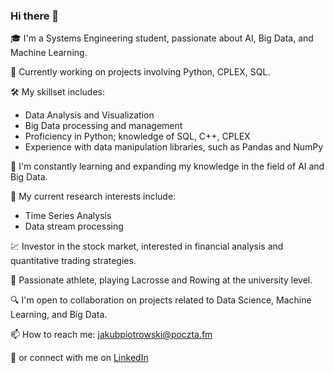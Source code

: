 ### Hi there 👋

🎓 I'm a Systems Engineering student, passionate about AI, Big Data, and Machine Learning.

💼 Currently working on projects involving Python, CPLEX, SQL.

🛠 My skillset includes:
- Data Analysis and Visualization
- Big Data processing and management
- Proficiency in Python; knowledge of SQL, C++, CPLEX
- Experience with data manipulation libraries, such as Pandas and NumPy

🌱 I'm constantly learning and expanding my knowledge in the field of AI and Big Data.

🔭 My current research interests include:
- Time Series Analysis
- Data stream processing

💹 Investor in the stock market, interested in financial analysis and quantitative trading strategies.

🏅 Passionate athlete, playing Lacrosse and Rowing at the university level.

🔍 I'm open to collaboration on projects related to Data Science, Machine Learning, and Big Data.

📫 How to reach me: jakubpiotrowski@poczta.fm

💬 or connect with me on [LinkedIn](https://www.linkedin.com/in/jakub-piotrowski-894117272/)

